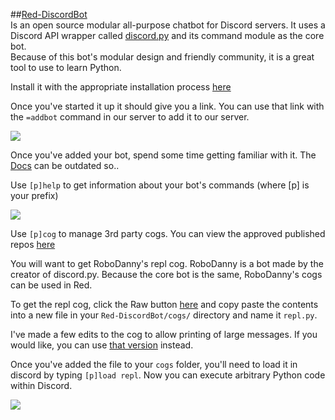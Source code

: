 ##[Red-DiscordBot](https://github.com/Twentysix26/Red-DiscordBot)  
Is an open source modular all-purpose chatbot for Discord servers. It uses a Discord API wrapper called [discord.py](https://github.com/Rapptz/discord.py) and its command module as the core bot.  
Because of this bot's modular design and friendly community, it is a great tool to use to learn Python.

Install it with the appropriate installation process [here](https://twentysix26.github.io/Red-Docs/)

Once you've started it up it should give you a link. 
You can use that link with the `=addbot` command in our server to add it to our server.  

![](https://cdn.discordapp.com/attachments/206326891752325122/220085257553182720/addbot.gif)

Once you've added your bot, spend some time getting familiar with it. The [Docs](https://twentysix26.github.io/Red-Docs/) can be outdated so..  

Use `[p]help` to get information about your bot's commands (where [p] is your prefix)

![](https://cdn.discordapp.com/attachments/206326891752325122/220086640763338752/help.gif)

Use `[p]cog` to manage 3rd party cogs. You can view the approved published repos [here](https://twentysix26.github.io/Red-Docs/red_cog_approved_repos/)

You will want to get RoboDanny's repl cog. RoboDanny is a bot made by the creator of discord.py. Because the core bot is the same, RoboDanny's cogs can be used in Red.

To get the repl cog, click the Raw button [here](https://github.com/Rapptz/RoboDanny/blob/master/cogs/repl.py) and copy paste the contents into a new file in your `Red-DiscordBot/cogs/` directory and name it `repl.py`.

I've made a few edits to the cog to allow printing of large messages. If you would like, you can use [that version](https://gist.github.com/Chovin/6445540e61d640545f11d087c480ad2b) instead.  

Once you've added the file to your `cogs` folder, you'll need to load it in discord by typing `[p]load repl`. Now you can execute arbitrary Python code within Discord.  

![](https://cdn.discordapp.com/attachments/206326891752325122/220095271831339008/repl.gif)
